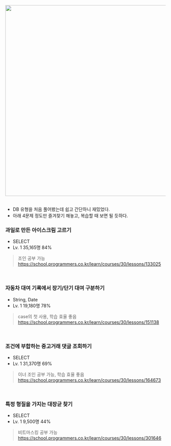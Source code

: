 <img width="600" src="https://github.com/user-attachments/assets/97b8da51-cc44-49eb-b55d-8636a2e13448" /><br>
<br>

- DB 유형을 처음 풀어봤는데 쉽고 간단하니 재밌었다.
- 아래 4문제 정도만 즐겨찾기 해놓고, 복습할 때 보면 될 듯하다.

### 과일로 만든 아이스크림 고르기
- SELECT
- Lv. 1	35,165명	84%
> 조인 공부 가능 <br>
> https://school.programmers.co.kr/learn/courses/30/lessons/133025 <br>
<br>

### 자동차 대여 기록에서 장기/단기 대여 구분하기
- String, Date
- Lv. 1	19,180명	78%
> case의 첫 사용, 학습 효율 좋음 <br>
> https://school.programmers.co.kr/learn/courses/30/lessons/151138 <br>
<br>

### 조건에 부합하는 중고거래 댓글 조회하기
- SELECT
- Lv. 1	31,370명	69%
> 이너 조인 공부 가능, 학습 효율 좋음 <br>
> https://school.programmers.co.kr/learn/courses/30/lessons/164673 <br>
<br>

### 특정 형질을 가지는 대장균 찾기
- SELECT
- Lv. 1	9,500명	44%
> 비트마스킹 공부 가능 <br>
> https://school.programmers.co.kr/learn/courses/30/lessons/301646 <br>
